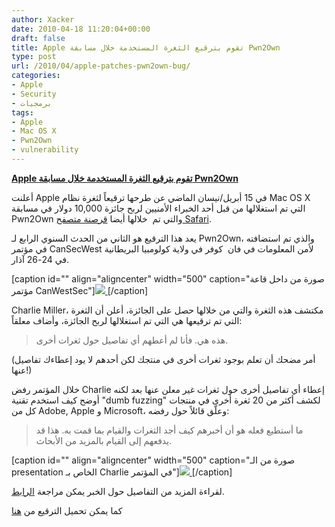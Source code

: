 ```yaml
---
author: Xacker
date: 2010-04-18 11:20:04+00:00
draft: false
title: Apple تقوم بترقيع الثغرة المستخدمة خلال مسابقة Pwn2Own
type: post
url: /2010/04/apple-patches-pwn2own-bug/
categories:
- Apple
- Security
- برمجيات
tags:
- Apple
- Mac OS X
- Pwn2Own
- vulnerability
---
```


[**Apple تقوم بترقيع الثغرة المستخدمة خلال مسابقة Pwn2Own**](http://www.it-scoop.com/2010/04/apple-patches-pwn2own-bug/)


أعلنت Apple في 15 أبريل/نيسان الماضي عن طرحها ترقيعاً لثغرة نظام Mac OS X التي تم استغلالها من قبل أحد الخبراء الأمنيين لربح جائزة 10,000 دولار في مسابقة Pwn2Own والتي تم  خلالها أيضا [قرصنة متصفح Safari](http://www.computerworld.com/s/article/9174078/iPhone_Safari_IE8_Firefox_all_fall_on_day_one_of_Pwn2Own).

يعد هذا الترقيع هو الثاني من الحدث السنوي الرابع لـ Pwn2Own، والذي تم استضافته في مؤتمر CanSecWest لأمن المعلومات في فان  كوفر في ولاية كولومبيا البريطانية في 24-26 آذار.

[caption id="" align="aligncenter" width="500" caption="صورة من داخل قاعة مؤتمر CanWestSec"][![](http://threatpost.com/sites/default/files/0.jpg?1271275564)
](http://www.it-scoop.com/2010/04/apple-patches-pwn2own-bug/)[/caption]

Charlie Miller، مكتشف هذه الثغرة والتي من خلالها حصل على الجائزة، أعلن أن الثغرة التي تم ترقيعها هي التي تم استغلالها لربح الجائزة، وأضاف معلقاً:


<blockquote>هذه هي. فأنا لم أعطهم أي تفاصيل حول ثغرات أخرى.</blockquote>


(أمر مضحك أن تعلم بوجود ثغرات أخرى في منتجك لكن أحدهم لا يود إعطاءك تفاصيل عنها!)

خلال المؤتمر رفض Charlie إعطاء أي تفاصيل أخرى حول ثغرات غير معلن عنها بعد لكنه أوضح كيف استخدم تقنية "dumb fuzzing" لكشف أكثر من 20 ثغرة أخرى في منتجات كل من Adobe, Apple و Microsoft، وعلّق قائلاً حول رفضه:


<blockquote>ما أستطيع فعله هو أن أخبرهم كيف أجد الثغرات والقيام بما قمت به. هذا قد يدفعهم إلى القيام بالمزيد من الأبحاث.</blockquote>


[caption id="" align="aligncenter" width="500" caption="صورة من الـ presentation الخاص بـ Charlie في المؤتمر"][![](http://threatpost.com/sites/default/files/9_0.jpg?1271275850)
](http://www.it-scoop.com/2010/04/apple-patches-pwn2own-bug/)[/caption]

لقراءة المزيد من التفاصيل حول الخبر يمكن مراجعة [الرابط](http://www.computerworld.com/s/article/9175503/Apple_patches_Pwn2Own_bug).

كما يمكن تحميل الترقيع من [هنا](http://support.apple.com/downloads/)
